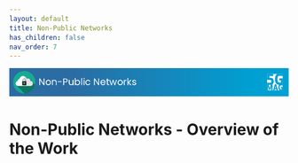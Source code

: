 ```yaml
---
layout: default
title: Non-Public Networks
has_children: false
nav_order: 7
---
```


<img src="../assets/images/Banner_NPN.png" /> 

# Non-Public Networks - Overview of the Work
